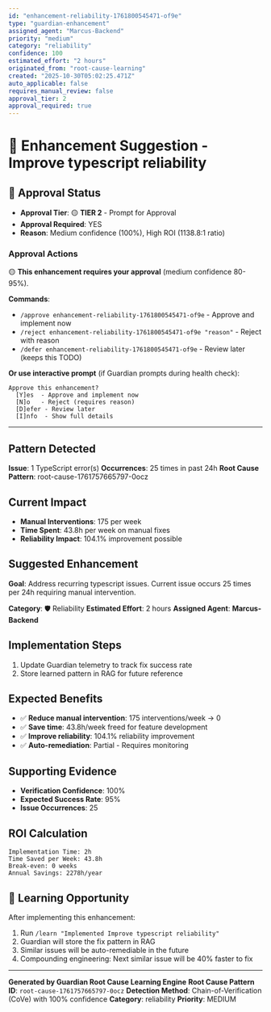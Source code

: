 ```yaml
---
id: "enhancement-reliability-1761800545471-of9e"
type: "guardian-enhancement"
assigned_agent: "Marcus-Backend"
priority: "medium"
category: "reliability"
confidence: 100
estimated_effort: "2 hours"
originated_from: "root-cause-learning"
created: "2025-10-30T05:02:25.471Z"
auto_applicable: false
requires_manual_review: false
approval_tier: 2
approval_required: true
---
```


# 🚀 Enhancement Suggestion - Improve typescript reliability

## 🔐 Approval Status

- **Approval Tier**: 🟡 **TIER 2** - Prompt for Approval
- **Approval Required**: YES
- **Reason**: Medium confidence (100%), High ROI (1138.8:1 ratio)

### Approval Actions

🟡 **This enhancement requires your approval** (medium confidence 80-95%).

**Commands**:
- `/approve enhancement-reliability-1761800545471-of9e` - Approve and implement now
- `/reject enhancement-reliability-1761800545471-of9e "reason"` - Reject with reason
- `/defer enhancement-reliability-1761800545471-of9e` - Review later (keeps this TODO)

**Or use interactive prompt** (if Guardian prompts during health check):
```
Approve this enhancement?
  [Y]es  - Approve and implement now
  [N]o   - Reject (requires reason)
  [D]efer - Review later
  [I]nfo  - Show full details
```

---

## Pattern Detected

**Issue**: 1 TypeScript error(s)
**Occurrences**: 25 times in past 24h
**Root Cause Pattern**: root-cause-1761757665797-0ocz

## Current Impact

- **Manual Interventions**: 175 per week
- **Time Spent**: 43.8h per week on manual fixes
- **Reliability Impact**: 104.1% improvement possible

## Suggested Enhancement

**Goal**: Address recurring typescript issues. Current issue occurs 25 times per 24h requiring manual intervention.

**Category**: 🛡️ Reliability
**Estimated Effort**: 2 hours
**Assigned Agent**: **Marcus-Backend**

## Implementation Steps

1. Update Guardian telemetry to track fix success rate
2. Store learned pattern in RAG for future reference

## Expected Benefits

- ✅ **Reduce manual intervention**: 175 interventions/week → 0
- ✅ **Save time**: 43.8h/week freed for feature development
- ✅ **Improve reliability**: 104.1% reliability improvement
- ✅ **Auto-remediation**: Partial - Requires monitoring

## Supporting Evidence

- **Verification Confidence**: 100%
- **Expected Success Rate**: 95%
- **Issue Occurrences**: 25

## ROI Calculation

```
Implementation Time: 2h
Time Saved per Week: 43.8h
Break-even: 0 weeks
Annual Savings: 2278h/year
```

## 🧠 Learning Opportunity

After implementing this enhancement:

1. Run `/learn "Implemented Improve typescript reliability"`
2. Guardian will store the fix pattern in RAG
3. Similar issues will be auto-remediable in the future
4. Compounding engineering: Next similar issue will be 40% faster to fix

---

**Generated by Guardian Root Cause Learning Engine**
**Root Cause Pattern ID**: `root-cause-1761757665797-0ocz`
**Detection Method**: Chain-of-Verification (CoVe) with 100% confidence
**Category**: reliability
**Priority**: MEDIUM